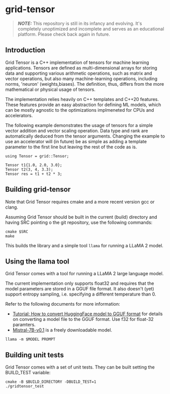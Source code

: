 # grid-tensor

> **_NOTE:_**  This repository is still in its infancy and evolving.
> It's completely unoptimized and incomplete and serves as an educational platform.
> Please check back again in future.

## Introduction

Grid Tensor is a C++ implementation of tensors for machine learning applications.
Tensors are defined as multi-dimensional arrays for storing data and supporting
various arithmetic operations, such as matrix and vector operations, but also many
machine-learning operations, including norms, 'neuron' (weights,biases).
The definition, thus, differs from the more mathematical or physical usage of tensors.

The implementation relies heavily on C++ templates and C++20 features. These features
provide an easy abstraction for defining ML models, which can be mostly agnostic to
the optimizations implmeneted for CPUs and accelerators.

The following example demonstrates the usage of tensors for a simple vector addition
and vector scaling operation. Data type and rank are automatically deduced from the
tensor arguments. Changing the example to use an accelerator will (in future) be as
simple as adding a template parameter to the first line but leaving the rest of the
code as is.

```
using Tensor = grid::Tensor;

Tensor t1{1.0, 2.0, 3.0};
Tensor t2(3, 4, 3.3);
Tensor res = t1 + t2 * 3;
```

## Building grid-tensor

Note that Grid Tensor requires cmake and a more recent version gcc or clang.

Assuming Grid Tensor should be built in the current (build) directory and having
SRC pointing o the git repository, use the following commands:

```
cmake $SRC
make
```

This builds the library and a simple tool ```llama``` for running a LLaMA 2 model.


## Using the llama tool

Grid Tensor comes with a tool for running a LLaMA 2 large language model.

The current implementation only supports float32 and requires that the model parameters
are stored in a GGUF file format. It also doesn't (yet) support entropy sampling,
i.e. specifying a different temperature than 0.

Refer to the following documents for more information:
* [Tutorial: How to convert HuggingFace model to GGUF format](https://github.com/ggerganov/llama.cpp/discussions/2948)
for details on converting a model file to the GGUF format. Use f32 for float-32 paramters.
* [Mistral-7B-v0.1](https://huggingface.co/mistralai/Mistral-7B-v0.1) is a freely downloadable model.

```
llama -m $MODEL PROMPT
```


## Building unit tests

Grid Tensor comes with a set of unit tests. They can be built setting the BUILD_TEST variable:

```
cmake -B $BUILD_DIRECTORY -DBUILD_TEST=1
./gridtensor_test
```
